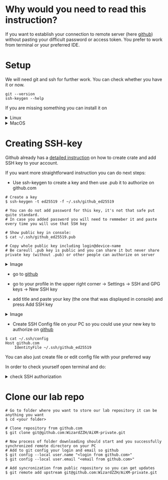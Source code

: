 # Why would you need to read this instruction?

If you want to establish your connection to remote server (here [github](github.com)) without pasting your difficult password or access token. You prefer to work from terminal or your preferred IDE.

# Setup

We will need git and ssh for further work. You can check whether you have it or now.

```shell
git --version
ssh-keygen --help
```

If you are missing something you can install it on

<details>

<summary>Linux</summary>

For Ubuntu/Debian

```shell
# keygen
$ sudo apt-get install openssh-client
```

```shell
# git
$ sudo apt-get install git
```

</details>

<details>

<summary>MacOS</summary>

SSH is installed in MacOS by default, git is too provided with xcode

If you want to install git anyway, you can do it with brew:

```shell
brew install git
```

</details>

# Creating SSH-key

Github already has a [detailed instruction](https://docs.github.com/en/authentication/connecting-to-github-with-ssh) on how to create crate and add SSH key to your account.

If you want more straightforward instruction you can do next steps:

- Use ssh-keygen to create a key and then use .pub it to authorize on github.com

```shell
# Create a key
$ ssh-keygen -t ed25519 -f ~/.ssh/github_ed25519

# You can do not add password for this key, it's not that safe put quite standard.
# In case you added password you will need to remmeber it and paste every time you will use that SSH key

# Show public key in console:
$ cat ~/.ssh/github_ed25519.pub

# Copy whole public key including login@device-name
# Be careull .pub key is public and you can share it but never share private key (without .pub) or other people can authorize on server

```

</details>

<details>

<summary>Image</summary>

[keygen example](pics/keygen.png)

</details>

- go to [github](github.com)

- go to your profile in the upper right corner -> Settings -> SSH and GPG keys -> New SSH key

- add title and paste your key (the one that was displayed in console) and press Add SSH key

</details>

<details>

<summary>Image</summary>

[Add SSH to github](pics/SSH_githb.png)

</details>

- Create SSH Config file on your PC so you could use your new key to authorize on [github](github.com)

```shell
$ cat ~/.ssh/config
Host github.com
    IdentityFile ~/.ssh/github_ed25519
```

You can also just create file or edit config file with your preferred way

In order to check yourself open terminal and do:

<details>

<summary>check SSH authorization</summary>

```shell
$ ssh git@github.com
# You should get something like this
PTY allocation request failed on channel 0
Hi TimuJ! You've successfully authenticated, but GitHub does not provide shell access.
Connection to github.com closed.
```

If you didn't authenticated to github with this command you did something wrong

</details>

# Clone our lab repo

```shell
# Go to folder where you want to store our lab repository it can be anything you want
$ cd <your folder>

# Clone repository from github.com
$ git clone git@github.com:WizardZZH/AiXM-private.git

# Now process of folder downloading should start and you successfully synchronized remote directory on your PC
# Add to git config your login and email so github
$ git config --local user.name "<login from github.com>"
$ git config --local user.email "<email from github.com>"

# Add syncronization from public repository so you can get updates 
$ git remote add upstream git@github.com:WizardZZH/AiXM-private.git

```
